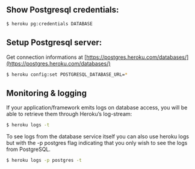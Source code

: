 ## Show Postgresql credentials:
``` bash
$ heroku pg:credentials DATABASE
```

## Setup Postgresql server:

Get connection informations at [https://postgres.heroku.com/databases/](https://postgres.heroku.com/databases/)

``` bash
$ heroku config:set POSTGRESQL_DATABASE_URL=*
```

## Monitoring & logging

If your application/framework emits logs on database access, you will be able to retrieve them through Heroku’s log-stream:
``` bash
$ heroku logs -t
```

To see logs from the database service itself you can also use heroku logs but with the -p postgres flag indicating that you only wish to see the logs from PostgreSQL.
``` bash
$ heroku logs -p postgres -t
```
